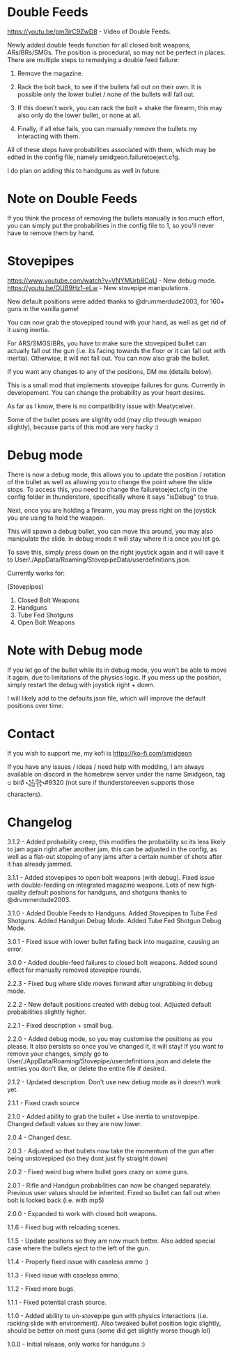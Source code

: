 # Double Feeds

https://youtu.be/pm3irC9ZwD8 - Video of Double Feeds.

Newly added double feeds function for all closed bolt weapons, ARs/BRs/SMGs. The position is procedural, so may not be perfect in places. There are multiple steps to remedying a double feed failure:

1. Remove the magazine.

2. Rack the bolt back, to see if the bullets fall out on their own. It is possible only the lower bullet / none of the bullets will fall out.

3. If this doesn't work, you can rack the bolt + shake the firearm, this may also only do the lower bullet, or none at all.

4. Finally, if all else fails, you can manually remove the bullets my interacting with them.


All of these steps have probabilities associated with them, which may be edited in the config file, namely smidgeon.failuretoeject.cfg.

I do plan on adding this to handguns as well in future.

# Note on Double Feeds

If you think the process of removing the bullets manually is too much effort, you can simply put the probabilities in the config file to 1, so you'll never have to remove them by hand.



# Stovepipes

https://www.youtube.com/watch?v=VNYMUrb8CqU - New debug mode.
https://youtu.be/OUB9Hz1-eLw - New stovepipe manipulations.

New default positions were added thanks to @drummerdude2003, for 160+ guns in the vanilla game!

You can now grab the stovepiped round with your hand, as well as get rid of it using inertia.

For ARS/SMGS/BRs, you have to make sure the stovepiped bullet can actually fall out the gun (i.e. its facing towards the floor or it can fall out with inertia). Otherwise, it will not fall out. You can now also grab the bullet.

If you want any changes to any of the positions, DM me (details below).


This is a small mod that implements stovepipe failures for guns. Currently in developement. You can change the probability as your heart desires.

As far as I know, there is no compatibility issue with Meatyceiver.

Some of the bullet poses are slighlty odd (may clip through weapon slightly), because parts of this mod are very hacky :)



# Debug mode

There is now a debug mode, this allows you to update the position / rotation of the bullet as well as allowing you to change the point where the slide stops. To access this, you need to change the failuretoeject.cfg in the config folder in thunderstore, specifically where it says "isDebug" to true.

Next, once you are holding a firearm, you may press right on the joystick you are using to hold the weapon.

This will spawn a debug bullet, you can move this around, you may also manipulate the slide. In debug mode it will stay where it is once you let go. 

To save this, simply press down on the right joystick again and it will save it to User/./AppData/Roaming/StovepipeData/userdefinitions.json.

Currently works for:

(Stovepipes)
1. Closed Bolt Weapons
2. Handguns
3. Tube Fed Shotguns
4. Open Bolt Weapons


# Note with Debug mode

If you let go of the bullet while its in debug mode, you won't be able to move it again, due to limitations of the physics logic. If you mess up the position, simply restart the debug with joystick right + down.

I will likely add to the defaults.json file, which will improve the default positions over time.



# Contact

If you wish to support me, my kofi is https://ko-fi.com/smidgeon

If you have any issues / ideas / need help with modding, I am always available on discord in the homebrew server under the name Smidgeon, tag ප bir𝛿 ꧁꧂#9320 (not sure if thunderstoreeven supports those characters).



# Changelog

3.1.2 - Added probability creep, this modifies the probability so its less likely to jam again right after another jam, this can be adjusted in the config, as well as a flat-out stopping of any jams after a certain number of shots after it has already jammed.

3.1.1 - Added stovepipes to open bolt weapons (with debug). Fixed issue with double-feeding on integrated magazine weapons. Lots of new high-quality default positions for handguns, and shotguns thanks to @drummerdude2003.

3.1.0 - Added Double Feeds to Handguns. Added Stovepipes to Tube Fed Shotguns. Added Handgun Debug Mode. Added Tube Fed Shotgun Debug Mode.

3.0.1 - Fixed issue with lower bullet falling back into magazine, causing an error.

3.0.0 - Added double-feed failures to closed bolt weapons. Added sound effect for manually removed stovepipe rounds.

2.2.3 - Fixed bug where slide moves forward after ungrabbing in debug mode.

2.2.2 - New default positions created with debug tool. Adjusted default probabilities slightly higher.

2.2.1 - Fixed description + small bug.

2.2.0 - Added debug mode, so you may customise the positions as you please. It also persists so once you've changed it, it will stay! If you want to remove your changes, simply go to User/./AppData/Roaming/Stovepipe/userdefinitions.json and delete the entries you don't like, or delete the entire file if desired.

2.1.2 - Updated description. Don't use new debug mode as it doesn't work yet.

2.1.1 - Fixed crash source

2.1.0 - Added ability to grab the bullet + Use inertia to unstovepipe. Changed default values so they are now lower.

2.0.4 - Changed desc.

2.0.3 - Adjusted so that bullets now take the momentum of the gun after being unstovepiped (so they dont just fly straight down)

2.0.2 - Fixed weird bug where bullet goes crazy on some guns.

2.0.1 - Rifle and Handgun probabilities can now be changed separately. Previous user values should be inherited. Fixed so bullet can fall out when bolt is locked back (i.e. with mp5)

2.0.0 - Expanded to work with closed bolt weapons.

1.1.6 - Fixed bug with reloading scenes.

1.1.5 - Update positions so they are now much better. Also added special case where the bullets eject to the left of the gun.

1.1.4 - Properly fixed issue with caseless ammo :)

1.1.3 - Fixed issue with caseless ammo.

1.1.2 - Fixed more bugs.

1.1.1 - Fixed potential crash source.

1.1.0 - Added ability to un-stovepipe gun with physics interactions (i.e. racking slide with environment). Also tweaked bullet position logic slightly, should be better on most guns (some did get slightly worse though lol)

1.0.0 - Initial release, only works for handguns :)


